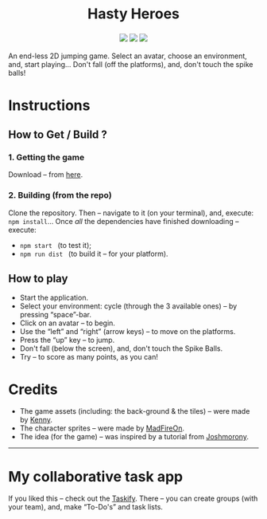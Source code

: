 <h1 align="center"> Hasty Heroes </h1>

<h3 align="center">
<img src ="https://img.shields.io/github/downloads/Aveek-Saha/HastyHeroes/total.svg?style=flat-square">
<img src ="https://img.shields.io/github/stars/Aveek-Saha/HastyHeroes.svg?style=flat-square">
<img src ="https://img.shields.io/github/forks/Aveek-Saha/HastyHeroes.svg?style=flat-square">
</h3>

An end-less 2D jumping game. Select an avatar, choose an environment, and, start playing… Don't fall (off the platforms), and, don't touch the spike balls!

# Instructions

## How to Get / Build ?

### 1. Getting the game
Download – from [here](https://github.com/Aveek-Saha/HastyHeroes/releases). 

### 2. Building (from the repo)
Clone the repository. Then – navigate to it (on your terminal), and, execute: ```npm install```… Once *all* the dependencies have finished downloading – execute: 
- ```npm start ``` (to test it);
- ```npm run dist ``` (to build it – for your platform).

## How to play
- Start the application. 
- Select your environment: cycle (through the 3 available ones) – by pressing “space”-bar.
- Click on an avatar – to begin.
- Use the “left” and “right” (arrow keys) – to move on the platforms.
- Press the “up” key – to jump.
- Don't fall (below the screen), and, don't touch the Spike Balls.
- Try – to score as many points, as you can!

# Credits
- The game assets (including: the back-ground & the tiles) – were made by [Kenny](http://kenney.nl).
- The character sprites – were made by [MadFireOn](https://swapnilrane24.itch.io/square-characters).
- The idea (for the game) – was inspired by a tutorial from [Joshmorony](https://www.joshmorony.com/build-a-flappy-bird-jetpack-joyride-hybrid-game-in-phaser). 

---

# My collaborative task app
If you liked this – check out the [Taskify](https://taskifyyy.firebaseapp.com). There – you can create groups (with your team), and, make “To-Do's” and task lists.
